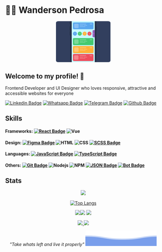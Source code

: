 # :man_technologist: Wanderson Pedrosa
<p align="center"><img src="progamer.gif" width="35%" style="border-radius: 4%;"></p>

## Welcome to my profile! 👋

Frontend Developer and UI Designer who loves responsive, attractive and accessible websites for everyone

[![Linkedin Badge](https://img.shields.io/badge/-LinkedIn-blue?style=flat-square&logo=Linkedin&logoColor=white&link=https://www.linkedin.com/in/psilva999/)](https://www.linkedin.com/in/psilva999/)
[![Whatsapp Badge](https://img.shields.io/badge/-Whatsapp-4CA143?style=flat-square&labelColor=4CA143&logo=whatsapp&logoColor=white&link=https://api.whatsapp.com/send?phone=5581988971394&text=Oi)](https://api.whatsapp.com/send?phone=5581988971394&text=Hey!)
[![Telegram Badge](https://img.shields.io/badge/Telegram-2CA5E0?style=flat-square&labelColor=2CA5E0&logo=telegram&logoColor=white)](https://t.me/psilva999)
[![Github Badge](https://img.shields.io/badge/-Github-000?style=flat-square&logo=Github&logoColor=white&link=https://github.com/psilva999)](https://github.com/psilva999)


## Skills

#### **Frameworks**: [![React Badge](https://img.shields.io/badge/-React-blue?style=flat-square&logo=react&logoColor=white)](https://reactjs.org/) ![Vue](https://img.shields.io/badge/-Vue-00b47d?style=flat-square&logo=vue.js&logoColor=white)

#### **Design**: [![Figma Badge](https://img.shields.io/badge/-Figma-purple?style=flat-square&logo=figma&logoColor=white)](https://www.figma.com/) ![HTML](https://img.shields.io/badge/-HTML-E34F26?style=flat-square&logo=html5&logoColor=white) ![CSS](https://img.shields.io/badge/-CSS-549FDE?style=flat-square&logo=css3&logoColor=white) [![SCSS Badge](https://img.shields.io/badge/-SCSS-CD6799?style=flat-square&logo=sass&logoColor=white)](https://sass-lang.com/)


#### **Languages**: [![JavaScript Badge](https://img.shields.io/badge/-JavaScript-F7DF1E?style=flat-square&logo=javascript&logoColor=black)](https://developer.mozilla.org/en-US/docs/Web/JavaScript) [![TypeScript Badge](https://img.shields.io/badge/-TypeScript-3178C6?style=flat-square&logo=typescript&logoColor=white)](https://www.typescriptlang.org/)

<!-- ##### Banco de Dados: ![MySQL](https://img.shields.io/badge/-MySQL-00758F?style=flat-square&logo=mysql&logoColor=white) ![SQLite](https://img.shields.io/badge/-SQLite-003B57?style=flat-square&logo=sqlite&logoColor=white) -->

#### **Others**: [![Git Badge](https://img.shields.io/badge/-Git-F05032?style=flat-square&logo=git&logoColor=white)](https://git-scm.com/) ![Nodejs](https://img.shields.io/badge/-Node.js-43853d?style=flat-square&logo=Node.js&logoColor=white) ![NPM](https://img.shields.io/badge/NPM-%23000000.svg?style=flat-square&logo=npm&logoColor=white) [![JSON Badge](https://img.shields.io/badge/-JSON-000000?style=flat-square&logo=json&logoColor=white)](https://www.json.org/) [![Bot Badge](https://img.shields.io/badge/-Bot-0088cc?style=flat-square&logo=telegram&logoColor=white)](https://telegram.org/)


<!-- ##### Aprendendo: ![Python](https://img.shields.io/badge/python-3670A0?style=flat-square&logo=python&logoColor=ffdd54) -->

## Stats

<div align='center'>

![](https://komarev.com/ghpvc/?username=psilva999&theme=github_dark&color=447ff7&label=Visitors+count)

[![Top Langs](https://github-readme-stats.vercel.app/api/top-langs/?username=psilva999&langs_count=10&layout=compact&theme=github_dark)](https://github.com/psilva999)
  
![](https://github-profile-summary-cards.vercel.app/api/cards/repos-per-language?username=psilva999&theme=github_dark)![](https://github-profile-summary-cards.vercel.app/api/cards/most-commit-language?username=psilva999&theme=github_dark)
  ![](http://github-profile-summary-cards.vercel.app/api/cards/profile-details?username=psilva999&theme=github_dark)

  
<p align="center">
  <a href="https://github.com/psilva999">
    <img src="https://github-readme-stats.vercel.app/api?username=psilva999&show_icons=true&theme=github_dark&hide_border=true" />
    <img src="https://github-readme-streak-stats.herokuapp.com/?user=psilva999&theme=github-dark-blue&hide_border=true" />
  </a>
</p>

  *"Take whats left and live it properly"*
  <img src="bottom_header.svg">   
</div>
